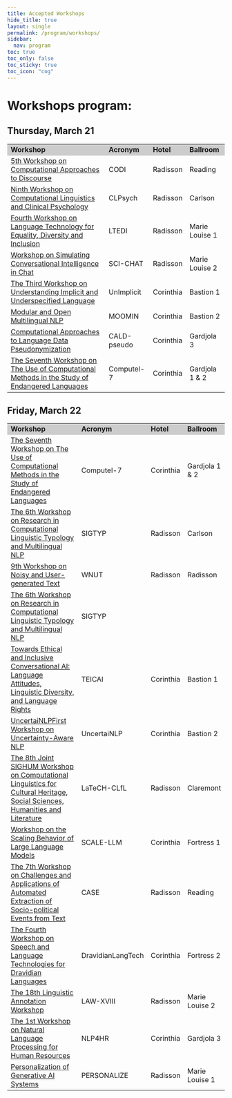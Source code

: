 ```yaml
---
title: Accepted Workshops
hide_title: true
layout: single
permalink: /program/workshops/
sidebar:
  nav: program
toc: true
toc_only: false
toc_sticky: true
toc_icon: "cog" 
---
```


<h1>Workshops program:</h1>


## Thursday, March 21
<table>
  <tr style="background-color:#cccccc">
    <td><b>Workshop</b></td>
    <td><b>Acronym</b></td>
    <td><b>Hotel</b></td>
    <td><b>Ballroom</b></td>
    <!-- <td><b>Room</b></td> -->
  </tr>

  <tr>
    <td><a href="https://sites.google.com/view/codi2024/">5th Workshop on Computational Approaches to Discourse</a>
    </td>
    <td>CODI</td>
    <td>Radisson</td>
    <td>Reading</td>
    <!-- <td>Elafiti 3</td> -->
  </tr>

  <tr>
    <td><a href="https://clpsych.org/">Ninth Workshop on Computational Linguistics and Clinical Psychology</a>
    </td>
    <td>CLPsych</td>
    <td>Radisson</td>
    <td>Carlson</td>
    <!-- <td>Elafiti 3</td> -->
  </tr>

  <tr>
    <td><a href="https://sites.google.com/view/lt-edi-2024">Fourth Workshop on Language Technology for Equality, Diversity and Inclusion</a>
    </td>
    <td>LTEDI</td>
    <td>Radisson</td>
    <td>Marie Louise 1</td>
    <!-- <td>Elafiti 3</td> -->
  </tr>

  <tr>
    <td><a href="https://sites.google.com/view/dialogue-evaluation/home?authuser=3">Workshop on Simulating Conversational Intelligence in Chat</a>
    </td>
    <td>SCI-CHAT</td>
    <td>Radisson</td>
    <td>Marie Louise 2</td>
    <!-- <td>Elafiti 3</td> -->
  </tr>

  <tr>
    <td><a href="https://unimplicit2024.github.io/">The Third Workshop on Understanding Implicit and Underspecified Language</a>
    </td>
    <td>UnImplicit</td>
    <td>Corinthia</td>
    <td>Bastion 1</td>
    <!-- <td>Elafiti 3</td> -->
  </tr>

   <tr>
    <td><a href="https://moomin-workshop.github.io/">Modular and Open Multilingual NLP</a>
    </td>
    <td>MOOMIN</td>
    <td>Corinthia</td>
    <td>Bastion 2</td>
    <!-- <td>Elafiti 3</td> -->
  </tr>

  <tr>
    <td><a href="https://mormor-karl.github.io/events/CALD-pseudo/">Computational Approaches to Language Data Pseudonymization</a>
    </td>
    <td>CALD-pseudo</td>
    <td>Corinthia</td>
    <td>Gardjola 3</td>
    <!-- <td>Elafiti 3</td> -->
  </tr>

  <tr>
    <td><a href="https://computel-workshop.org/computel-7/">The Seventh Workshop on The Use of Computational Methods in the Study of Endangered Languages</a>
    </td>
    <td>Computel-7</td>
    <td>Corinthia</td>
    <td>Gardjola 1 &amp; 2</td>
    <!-- <td>Elafiti 3</td> -->
  </tr>


</table>









## Friday, March 22

<table>
  <tr style="background-color:#cccccc">
    <td><b>Workshop</b></td>
    <td><b>Acronym</b></td>
    <td><b>Hotel</b></td>
    <td><b>Ballroom</b></td>
    <!-- <td><b>Room</b></td> -->
  </tr>


  <tr>
    <td><a href="https://computel-workshop.org/computel-7/">The Seventh Workshop on The Use of Computational Methods in the Study of Endangered Languages</a>
    </td>
    <td>Computel-7</td>
    <td>Corinthia</td>
    <td>Gardjola 1 &amp; 2</td>
    <!-- <td>Elafiti 3</td> -->
  </tr>



  <tr>
    <td><a href="https://sigtyp.github.io/workshop.html">The 6th Workshop on Research in Computational Linguistic Typology and Multilingual NLP</a>
    </td>
    <td>SIGTYP</td>
    <td>Radisson</td>
    <td>Carlson</td>
    <!-- <td>Elafiti 3</td> -->
  </tr>


  <tr>
    <td><a href="noisy-text.github.io/2024/">9th Workshop on Noisy and User-generated Text</a>
    </td>
    <td>WNUT</td>
    <td>Radisson</td>
    <td>Radisson</td>
    <!-- <td>Elafiti 3</td> -->
  </tr>

  <tr>
    <td><a href="https://sigtyp.github.io/workshop.html">The 6th Workshop on Research in Computational Linguistic Typology and Multilingual NLP</a>
    </td>
    <td>SIGTYP</td>
    <td></td>
    <td></td>
    <!-- <td>Elafiti 3</td> -->
  </tr>

  <tr>
    <td><a href="https://sites.google.com/view/teicai2024">Towards Ethical and Inclusive Conversational AI: Language Attitudes, Linguistic Diversity, and Language Rights</a>
    </td>
    <td>TEICAI</td>
    <td>Corinthia</td>
    <td>Bastion 1</td>
    <!-- <td>Elafiti 3</td> -->
  </tr>


  <tr>
    <td><a href="https://uncertainlp.github.io/">UncertaiNLPFirst Workshop on Uncertainty-Aware NLP</a>
    </td>
    <td>UncertaiNLP</td>
    <td>Corinthia</td>
    <td>Bastion 2</td>
    <!-- <td>Elafiti 3</td> -->
  </tr>

  <tr>
    <td><a href="https://sighum.wordpress.com/events/latech-clfl-2024/">The 8th Joint SIGHUM Workshop on Computational Linguistics for Cultural Heritage, Social Sciences, Humanities and Literature</a>
    </td>
    <td>LaTeCH-CLfL</td>
    <td>Radisson</td>
    <td>Claremont</td>
    <!-- <td>Elafiti 3</td> -->
  </tr>

  <tr>
    <td><a href="https://scale-llm-24.pages.dev/">Workshop on the Scaling Behavior of Large Language Models</a>
    </td>
    <td>SCALE-LLM</td>
    <td>Corinthia</td>
    <td>Fortress 1</td>
    <!-- <td>Elafiti 3</td> -->
  </tr>

  <tr>
    <td><a href="https://emw.ku.edu.tr/case-2024">The 7th Workshop on Challenges and Applications of Automated Extraction of Socio-political Events from Text</a>
    </td>
    <td>CASE</td>
    <td>Radisson</td>
    <td>Reading</td>
    <!-- <td>Elafiti 3</td> -->
  </tr>

  <tr>
    <td><a href="https://sites.google.com/view/dravidianlangtech-2024/">The Fourth Workshop on Speech and Language Technologies for Dravidian Languages</a>
    </td>
    <td>DravidianLangTech</td>
    <td>Corinthia</td>
    <td>Fortress 2</td>
    <!-- <td>Elafiti 3</td> -->
  </tr>

  <tr>
    <td><a href="https://sigann.github.io/LAW-XVIII-2024/">The 18th Linguistic Annotation Workshop</a>
    </td>
    <td>LAW-XVIII</td>
    <td>Radisson</td>
    <td>Marie Louise 2</td>
    <!-- <td>Elafiti 3</td> -->
  </tr>


  <tr>
    <td><a href="https://megagon.ai/nlp4hr-2024/">The 1st Workshop on Natural Language Processing for Human Resources</a>
    </td>
    <td>NLP4HR</td>
    <td>Corinthia</td>
    <td>Gardjola 3</td>
    <!-- <td>Elafiti 3</td> -->
  </tr>


  <tr>
    <td><a href="https://genpersonalization.github.io/">Personalization of Generative AI Systems</a>
    </td>
    <td>PERSONALIZE</td>
    <td>Radisson</td>
    <td>Marie Louise 1</td>
    <!-- <td>Elafiti 3</td> -->
  </tr>

  </table>
